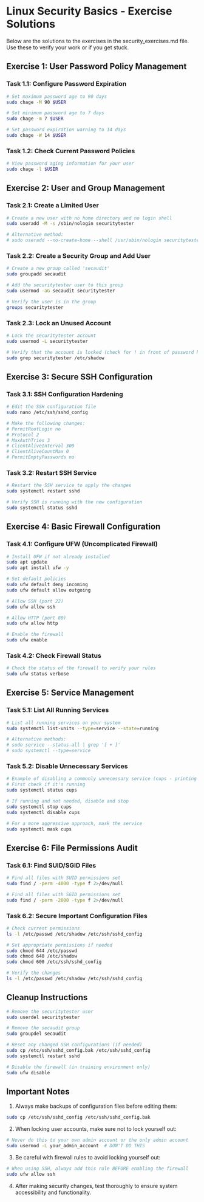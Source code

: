# Linux Security Basics - Exercise Solutions

Below are the solutions to the exercises in the security_exercises.md file. Use these to verify your work or if you get stuck.

## Exercise 1: User Password Policy Management

### Task 1.1: Configure Password Expiration
```bash
# Set maximum password age to 90 days
sudo chage -M 90 $USER

# Set minimum password age to 7 days
sudo chage -m 7 $USER

# Set password expiration warning to 14 days
sudo chage -W 14 $USER
```

### Task 1.2: Check Current Password Policies
```bash
# View password aging information for your user
sudo chage -l $USER
```

## Exercise 2: User and Group Management

### Task 2.1: Create a Limited User
```bash
# Create a new user with no home directory and no login shell
sudo useradd -M -s /sbin/nologin securitytester

# Alternative method:
# sudo useradd --no-create-home --shell /usr/sbin/nologin securitytester
```

### Task 2.2: Create a Security Group and Add User
```bash
# Create a new group called 'secaudit'
sudo groupadd secaudit

# Add the securitytester user to this group
sudo usermod -aG secaudit securitytester

# Verify the user is in the group
groups securitytester
```

### Task 2.3: Lock an Unused Account
```bash
# Lock the securitytester account
sudo usermod -L securitytester

# Verify that the account is locked (check for ! in front of password hash)
sudo grep securitytester /etc/shadow
```

## Exercise 3: Secure SSH Configuration

### Task 3.1: SSH Configuration Hardening
```bash
# Edit the SSH configuration file
sudo nano /etc/ssh/sshd_config

# Make the following changes:
# PermitRootLogin no
# Protocol 2
# MaxAuthTries 3
# ClientAliveInterval 300
# ClientAliveCountMax 0
# PermitEmptyPasswords no
```

### Task 3.2: Restart SSH Service
```bash
# Restart the SSH service to apply the changes
sudo systemctl restart sshd

# Verify SSH is running with the new configuration
sudo systemctl status sshd
```

## Exercise 4: Basic Firewall Configuration

### Task 4.1: Configure UFW (Uncomplicated Firewall)
```bash
# Install UFW if not already installed
sudo apt update
sudo apt install ufw -y

# Set default policies
sudo ufw default deny incoming
sudo ufw default allow outgoing

# Allow SSH (port 22)
sudo ufw allow ssh

# Allow HTTP (port 80)
sudo ufw allow http

# Enable the firewall
sudo ufw enable
```

### Task 4.2: Check Firewall Status
```bash
# Check the status of the firewall to verify your rules
sudo ufw status verbose
```

## Exercise 5: Service Management

### Task 5.1: List All Running Services
```bash
# List all running services on your system
sudo systemctl list-units --type=service --state=running

# Alternative methods:
# sudo service --status-all | grep '[ + ]'
# sudo systemctl --type=service
```

### Task 5.2: Disable Unnecessary Services
```bash
# Example of disabling a commonly unnecessary service (cups - printing service)
# First check if it's running
sudo systemctl status cups

# If running and not needed, disable and stop
sudo systemctl stop cups
sudo systemctl disable cups

# For a more aggressive approach, mask the service
sudo systemctl mask cups
```

## Exercise 6: File Permissions Audit

### Task 6.1: Find SUID/SGID Files
```bash
# Find all files with SUID permissions set
sudo find / -perm -4000 -type f 2>/dev/null

# Find all files with SGID permissions set
sudo find / -perm -2000 -type f 2>/dev/null
```

### Task 6.2: Secure Important Configuration Files
```bash
# Check current permissions
ls -l /etc/passwd /etc/shadow /etc/ssh/sshd_config

# Set appropriate permissions if needed
sudo chmod 644 /etc/passwd
sudo chmod 640 /etc/shadow
sudo chmod 600 /etc/ssh/sshd_config

# Verify the changes
ls -l /etc/passwd /etc/shadow /etc/ssh/sshd_config
```

## Cleanup Instructions
```bash
# Remove the securitytester user
sudo userdel securitytester

# Remove the secaudit group
sudo groupdel secaudit

# Reset any changed SSH configurations (if needed)
sudo cp /etc/ssh/sshd_config.bak /etc/ssh/sshd_config
sudo systemctl restart sshd

# Disable the firewall (in training environment only)
sudo ufw disable
```

## Important Notes

1. Always make backups of configuration files before editing them:
```bash
sudo cp /etc/ssh/sshd_config /etc/ssh/sshd_config.bak
```

2. When locking user accounts, make sure not to lock yourself out:
```bash
# Never do this to your own admin account or the only admin account
sudo usermod -L your_admin_account  # DON'T DO THIS
```

3. Be careful with firewall rules to avoid locking yourself out:
```bash
# When using SSH, always add this rule BEFORE enabling the firewall
sudo ufw allow ssh
```

4. After making security changes, test thoroughly to ensure system accessibility and functionality. 